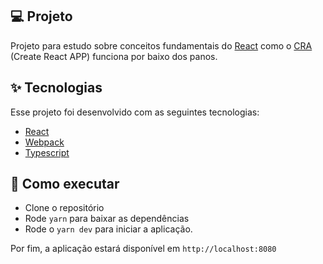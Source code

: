 ## 💻 Projeto

Projeto para estudo sobre conceitos fundamentais do [React](https://react.dev/) como o [CRA](https://create-react-app.dev/) (Create React APP) funciona por baixo dos panos.

## ✨ Tecnologias

Esse projeto foi desenvolvido com as seguintes tecnologias:

- [React](https://react.dev/)
- [Webpack](https://webpack.js.org/)
- [Typescript](https://www.typescriptlang.org/)

## 🚀 Como executar

- Clone o repositório
- Rode `yarn` para baixar as dependências
- Rode o `yarn dev` para iniciar a aplicação.

Por fim, a aplicação estará disponível em `http://localhost:8080`
